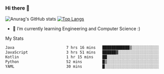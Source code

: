 ### Hi there 👋

![Anurag's GitHub stats](https://github-readme-stats.vercel.app/api?username=MatteoIorio11&show_icons=true&theme=dark) 
[![Top Langs](https://github-readme-stats.vercel.app/api/top-langs/?username=MatteoIorio11&theme=dark)](https://github.com/MatteoIorio11/github-readme-stats)

- 🌱 I’m currently learning Engineering and Computer Science :)

<!--
**MatteoIorio11/MatteoIorio11** is a ✨ _special_ ✨ repository because its `README.md` (this file) appears on your GitHub profile.

Here are some ideas to get you started:

- 🔭 I’m currently working on ...
- 🌱 I’m currently learning ...
- 👯 I’m looking to collaborate on ...
- 🤔 I’m looking for help with ...
- 💬 Ask me about ...
- 📫 How to reach me: ...
- 😄 Pronouns: ...
- ⚡ Fun fact: ...
-->
My Stats
<!--START_SECTION:waka-->

```txt
Java                       7 hrs 16 mins   ████████████▒░░░░░░░░░░░░   49.88 %
JavaScript                 3 hrs 51 mins   ██████▓░░░░░░░░░░░░░░░░░░   26.38 %
Kotlin                     1 hr 15 mins    ██░░░░░░░░░░░░░░░░░░░░░░░   08.64 %
Python                     52 mins         █▒░░░░░░░░░░░░░░░░░░░░░░░   05.96 %
YAML                       30 mins         █░░░░░░░░░░░░░░░░░░░░░░░░   03.46 %
```

<!--END_SECTION:waka-->
